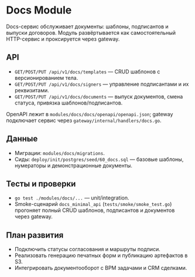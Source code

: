 # Docs Module

Docs-сервис обслуживает документы: шаблоны, подписантов и выпуски договоров. Модуль развёртывается как самостоятельный HTTP-сервис и проксируется через gateway.

## API
- `GET/POST/PUT /api/v1/docs/templates` — CRUD шаблонов с версионированием тела.
- `GET/POST/PUT /api/v1/docs/signers` — управление подписантами и их реквизитами.
- `GET/POST/PUT /api/v1/docs/documents` — выпуск документов, смена статуса, привязка шаблонов/подписантов.

OpenAPI лежит в `modules/docs/docs/openapi/openapi.json`; gateway подключает сервис через `gateway/internal/handlers/docs.go`.

## Данные
- Миграции: `modules/docs/migrations`.
- Сиды: `deploy/init/postgres/seed/60_docs.sql` — базовые шаблоны, нумераторы и демонстрационные документы.

## Тесты и проверки
- `go test ./modules/docs/...` — unit/integration.
- Smoke-сценарий `docs_minimal_api` (`tests/smoke/smoke_test.go`) прогоняет полный CRUD шаблонов, подписантов и документов через gateway.

## План развития
- Подключить статусы согласования и маршруты подписи.
- Реализовать генерацию печатных форм и публикацию артефактов в S3.
- Интегрировать документооборот с BPM задачами и CRM сделками.
